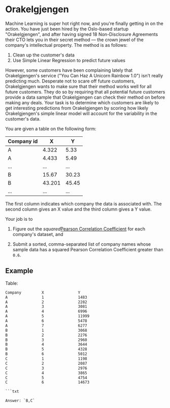 # Orakelgjengen

Machine Learning is super hot right now, and you're finally getting in on
the action. You have just been hired by the Oslo-based startup "Orakelgjengen",
and after having signed 18 Non-Disclosure Agreements their CTO lets you in
their secret method –– the crown jewel of the company's intellectual property.
The method is as follows:

1. Clean up the customer's data
2. Use Simple Linear Regression to predict future values

However, some customers have been complaining lately that
Orakelgjengen's service ("You Can Haz A Unicorn Rainbow 1.0") isn't
really predicting much. Desperate not to scare off future customers,
Orakelgjengen wants to make sure that their method works well for all
future customers. They do so by requiring that all potential future
customers provide a data sample that Orakelgjengen can check their
method on before making any deals. Your task is to determine which
customers are likely to get interesting predictions from Orakelgjengen
by scoring how likely Orakelgjengen's simple linear model will account for
the variability in the customer's data.

You are given a table on the following form:

| Company id | X      | Y     |
|------------|--------|-------|
| A          | 4.322  | 5.33  |
| A          | 4.433  | 5.49  |
| ...        | ...    | ...   |
| B          | 15.67  | 30.23 |
| B          | 43.201 | 45.45 |
| ...        | ...    | ...   |

The first column indicates which company the data is associated with.
The second column gives an X value and the third column gives a Y value.

Your job is to

1. Figure out the *squared*[Pearson Correlation Coefficient](https://en.wikipedia.org/wiki/Pearson_correlation_coefficient) for each company's dataset, and

2. Submit a sorted, comma-separated list of company names whose sample data has a squared Pearson Correlation Coefficient greater than `0.6`.

## Example

Table:

```txt
Company         X               Y
A               1               1483
A               2               2282
A               3               3081
A               4               6996
A               5               11999
A               6               5478
A               7               6277
B               1               3068
B               2               2276
B               3               2960
B               4               3644
B               5               4328
B               6               5012
C               1               1198
C               2               2087
C               3               2976
C               4               3865
C               5               4754
C               6               14673

```txt

Answer: `B,C`
